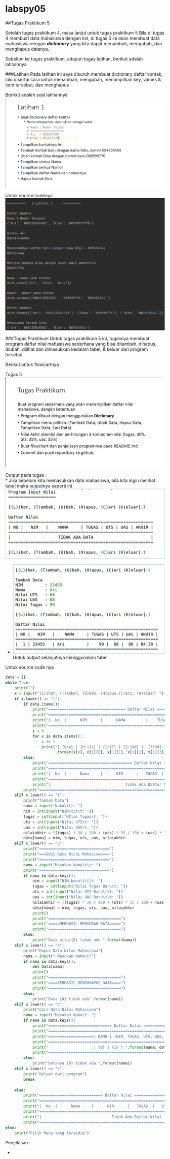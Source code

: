 # labspy05

##Tugas Praktikum 5

Setelah tugas praktikum 4, maka lanjut untuk tugas praktikum 5
Bila di tugas 4 membuat data mahasiswa dengan list, di tugas 5 ini akan membuat data mahasiswa dengan ***dictionary*** yang kita dapat menambah, mengubah, dan menghapus datanya.

Sebelum ke tugas praktikum, adapun tugas latihan, berikut adalah latihannya

###Latihan
Pada latihan ini saya disuruh membuat dictionary daftar kontak, lalu disertai cara untuk menambah, mengubah, menampilkan key, values & item tersebut, dan menghapus<br>

Berikut adalah soal latihannya<br>
![Latihan](Pic/latihan.png)<br>

Untuk source codenya <br>
![sclatihsn](Pic/outputlatihan.png) <br>

###Tugas Praktikum
Untuk tugas praktikum 5 ini, tugasnya membuat program daftar nilai mahasiswa sederhana yang bisa ditambah, dihapus, diubah, dilihat dan dimasukkan kedalam tabel, & keluar dari program tersebut

Berikut untuk flowcartnya <br>

Tugas 5<br>
![tugas5](Pic/tugaspraktikum.png)<br>

Output pada tugas :<br>
    *  Jika sebelum kita memasukkan data mahasiswa, bila kita ingin melihat tabel maka outputnya seperti ini
  ![outputtugas](Pic/output1.png)<br>
     
* ![outputtugas2](Pic/output2.png)<br>
   Untuk output selanjutnya menggunakan tabel

Untuk source code nya
```python
data = {}
while True:
    print("")
    x = input("(L)ihat, (T)ambah, (U)bah, (H)apus,(C)ari, (K)eluar: ")
    if x.lower() == "l":
        if data.items():
            print("================================== Daftar Nilai ======================================")
            print("======================================================================================")
            print("|  No  |      NIM      |      NAMA         |    TUGAS   |   UTS   |   UAS   | AKHIR  |")
            print("======================================================================================")
            i = 0
            for x in data.items():
                i += 1
                print("| {6:4} | {0:13s} | {1:17} | {2:10d} |  {3:6d} | {3:7d} | {5:6.2f} | " \
                      .format(x[0], x[1][0], x[1][1], x[1][2], x[1][3], x[1][4], i))
        else:
            print("===================================== Daftar Nilai ===================================")
            print("======================================================================================")
            print("|  No  |      Nama     |      NIM      |   TUGAS  |   UTS   |   UAS   | Nilai Akhir  |")
            print("======================================================================================")
            print("|                                 Tidak Ada Daftar Nilai                             |")
        print("======================================================================================")
    elif x.lower() == "t":
        print("Tambah Data")
        nama = input("Nama\t\t: ")
        nim = int(input("NIM\t\t\t: "))
        tugas = int(input("NIlai Tugas\t: "))
        uts = int(input("Nilai UTS\t: "))
        uas = int(input("Nilai UAS\t: "))
        nilaiakhir = ((tugas) * 30 / 100 + (uts) * 35 / 100 + (uas) * 35 / 100)
        data[nama] = nim, tugas, uts, uas, nilaiakhir
    elif x.lower() == "u":
        print("===============================")
        print("===Edit Data Nilai Mahasiswa===")
        print("===============================")
        nama = input("Masukan Nama\t\t: ")
        print("===============================")
        if nama in data.keys():
            nim = input("NIM baru\t\t\t: ")
            tugas = int(input("Nilai Tugas Baru\t: "))
            uts = int(input("Nilai UTS Baru\t\t: "))
            uas = int(input("Nilai UAS Baru\t\t: "))
            nilaiakhir = ((tugas) * 30 / 100 + (uts) * 35 / 100 + (uas) * 35 / 100)
            data[nama] = nim, tugas, uts, uas, nilaiakhir
            print()
            print("================================")
            print("=====BERHASIL MENGUBAH DATA=====")
            print("================================")
        else:
            print("Data nilai{0} tidak ada ".format(nama))
    elif x.lower() == "h":
        print("Hapus Data Nilai Mahasiswa")
        nama = input(" Masukan Nama\t:")
        if nama in data.keys():
            del data[nama]
            print()
            print("================================")
            print("====BERHASIL MENGHHAPUS DATA====")
            print("================================")
        else:
            print("Data {0} tidak ada".format(nama))
    elif x.lower() == "c":
        print("Cari Data Nilai Mahasiswa")
        nama = input("Masukan Nama\t: ")
        if nama in data.keys():
            print("============================ Daftar Nilai ========================================")
            print("==================================================================================")
            print("====================| NAMA | (NIM, TUGAS, UTS, UAS, NILAI AKHIR) |================")
            print("==================================================================================")
            print("                    | {0} | {1} | ".format(nama, data[nama]))
            print("==================================================================================")
        else:
            print("Datanya {0} tidak ada ".format(nama))
    elif x.lower() == "k":
        print("Keluar dari program")
        break

    else:
        print("============================ Daftar Nilai ============================================")
        print("======================================================================================")
        print("|  No  |      Nama     |      NIM      |   TUGAS  |   UTS   |   UAS   | Nilai Akhir  |")
        print("======================================================================================")
        print("|                               Tidak Ada Daftar Nilai                               |")
        print("======================================================================================")
else:
    print("Pilih Menu Yang Tersedia")
```

Penjelasan :

* 